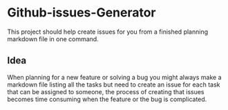 # Github-issues-Generator

This project should help create issues for you from a finished planning markdown file in one command.

## Idea

When planning for a new feature or solving a bug you might always make a markdown file listing all the tasks but need to create an issue for each task that can be assigned to someone, the process of creating that issues becomes time consuming when the feature or the bug is complicated.
